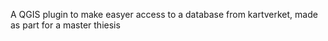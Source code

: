 A QGIS plugin to make easyer access to a database from kartverket, made as part for a master thiesis